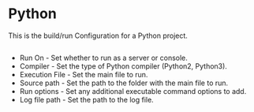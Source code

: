 # Python

This is the build/run Configuration for a Python project.

<figure><img src="https://help.goorm.io/~gitbook/image?url=https%3A%2F%2F2181851870-files.gitbook.io%2F%7E%2Ffiles%2Fv0%2Fb%2Fgitbook-x-prod.appspot.com%2Fo%2Fspaces%252F-Lq-Q9LciN1X9EABxGkt%252Fuploads%252Fkt8b77ZEjI404lJ5IoXJ%252Fimage.png%3Falt%3Dmedia%26token%3Dd639ca51-7afc-4868-898a-01a16e206ad8&#x26;width=768&#x26;dpr=4&#x26;quality=100&#x26;sign=eb88320f&#x26;sv=2" alt=""><figcaption></figcaption></figure>

* Run On - Set whether to run as a server or console.
* Compiler - Set the type of Python compiler (Python2, Python3).
* Execution File - Set the main file to run.
* Source path - Set the path to the folder with the main file to run.
* Run options - Set any additional executable command options to add.
* Log file path - Set the path to the log file.
